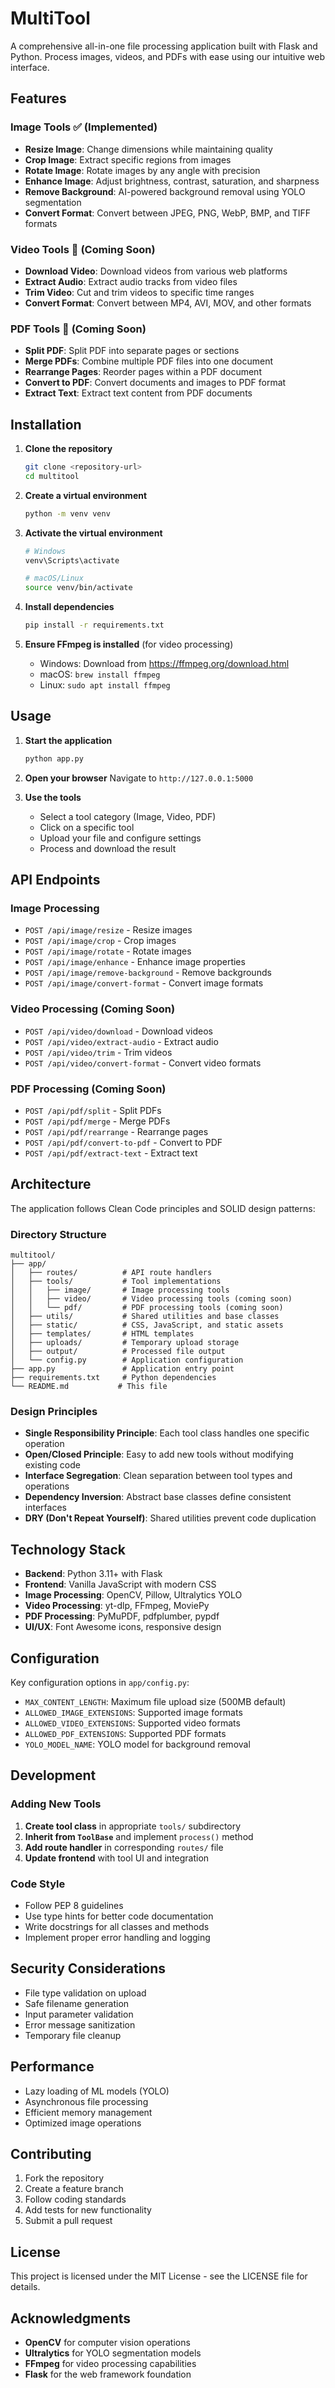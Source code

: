 # MultiTool

A comprehensive all-in-one file processing application built with Flask and Python. Process images, videos, and PDFs with ease using our intuitive web interface.

## Features

### Image Tools ✅ (Implemented)
- **Resize Image**: Change dimensions while maintaining quality
- **Crop Image**: Extract specific regions from images
- **Rotate Image**: Rotate images by any angle with precision
- **Enhance Image**: Adjust brightness, contrast, saturation, and sharpness
- **Remove Background**: AI-powered background removal using YOLO segmentation
- **Convert Format**: Convert between JPEG, PNG, WebP, BMP, and TIFF formats

### Video Tools 🚧 (Coming Soon)
- **Download Video**: Download videos from various web platforms
- **Extract Audio**: Extract audio tracks from video files
- **Trim Video**: Cut and trim videos to specific time ranges  
- **Convert Format**: Convert between MP4, AVI, MOV, and other formats

### PDF Tools 🚧 (Coming Soon)
- **Split PDF**: Split PDF into separate pages or sections
- **Merge PDFs**: Combine multiple PDF files into one document
- **Rearrange Pages**: Reorder pages within a PDF document
- **Convert to PDF**: Convert documents and images to PDF format
- **Extract Text**: Extract text content from PDF documents

## Installation

1. **Clone the repository**
   ```bash
   git clone <repository-url>
   cd multitool
   ```

2. **Create a virtual environment**
   ```bash
   python -m venv venv
   ```

3. **Activate the virtual environment**
   ```bash
   # Windows
   venv\Scripts\activate
   
   # macOS/Linux
   source venv/bin/activate
   ```

4. **Install dependencies**
   ```bash
   pip install -r requirements.txt
   ```

5. **Ensure FFmpeg is installed** (for video processing)
   - Windows: Download from https://ffmpeg.org/download.html
   - macOS: `brew install ffmpeg`
   - Linux: `sudo apt install ffmpeg`

## Usage

1. **Start the application**
   ```bash
   python app.py
   ```

2. **Open your browser**
   Navigate to `http://127.0.0.1:5000`

3. **Use the tools**
   - Select a tool category (Image, Video, PDF)
   - Click on a specific tool
   - Upload your file and configure settings
   - Process and download the result

## API Endpoints

### Image Processing
- `POST /api/image/resize` - Resize images
- `POST /api/image/crop` - Crop images  
- `POST /api/image/rotate` - Rotate images
- `POST /api/image/enhance` - Enhance image properties
- `POST /api/image/remove-background` - Remove backgrounds
- `POST /api/image/convert-format` - Convert image formats

### Video Processing (Coming Soon)
- `POST /api/video/download` - Download videos
- `POST /api/video/extract-audio` - Extract audio
- `POST /api/video/trim` - Trim videos
- `POST /api/video/convert-format` - Convert video formats

### PDF Processing (Coming Soon)  
- `POST /api/pdf/split` - Split PDFs
- `POST /api/pdf/merge` - Merge PDFs
- `POST /api/pdf/rearrange` - Rearrange pages
- `POST /api/pdf/convert-to-pdf` - Convert to PDF
- `POST /api/pdf/extract-text` - Extract text

## Architecture

The application follows Clean Code principles and SOLID design patterns:

### Directory Structure
```
multitool/
├── app/
│   ├── routes/          # API route handlers
│   ├── tools/           # Tool implementations
│   │   ├── image/       # Image processing tools
│   │   ├── video/       # Video processing tools (coming soon)
│   │   └── pdf/         # PDF processing tools (coming soon)
│   ├── utils/           # Shared utilities and base classes
│   ├── static/          # CSS, JavaScript, and static assets
│   ├── templates/       # HTML templates
│   ├── uploads/         # Temporary upload storage
│   ├── output/          # Processed file output
│   └── config.py        # Application configuration
├── app.py               # Application entry point
├── requirements.txt     # Python dependencies
└── README.md           # This file
```

### Design Principles
- **Single Responsibility Principle**: Each tool class handles one specific operation
- **Open/Closed Principle**: Easy to add new tools without modifying existing code
- **Interface Segregation**: Clean separation between tool types and operations
- **Dependency Inversion**: Abstract base classes define consistent interfaces
- **DRY (Don't Repeat Yourself)**: Shared utilities prevent code duplication

## Technology Stack

- **Backend**: Python 3.11+ with Flask
- **Frontend**: Vanilla JavaScript with modern CSS
- **Image Processing**: OpenCV, Pillow, Ultralytics YOLO
- **Video Processing**: yt-dlp, FFmpeg, MoviePy
- **PDF Processing**: PyMuPDF, pdfplumber, pypdf
- **UI/UX**: Font Awesome icons, responsive design

## Configuration

Key configuration options in `app/config.py`:

- `MAX_CONTENT_LENGTH`: Maximum file upload size (500MB default)
- `ALLOWED_IMAGE_EXTENSIONS`: Supported image formats
- `ALLOWED_VIDEO_EXTENSIONS`: Supported video formats  
- `ALLOWED_PDF_EXTENSIONS`: Supported PDF formats
- `YOLO_MODEL_NAME`: YOLO model for background removal

## Development

### Adding New Tools

1. **Create tool class** in appropriate `tools/` subdirectory
2. **Inherit from `ToolBase`** and implement `process()` method
3. **Add route handler** in corresponding `routes/` file
4. **Update frontend** with tool UI and integration

### Code Style
- Follow PEP 8 guidelines
- Use type hints for better code documentation
- Write docstrings for all classes and methods
- Implement proper error handling and logging

## Security Considerations

- File type validation on upload
- Safe filename generation
- Input parameter validation
- Error message sanitization
- Temporary file cleanup

## Performance

- Lazy loading of ML models (YOLO)
- Asynchronous file processing
- Efficient memory management
- Optimized image operations

## Contributing

1. Fork the repository
2. Create a feature branch
3. Follow coding standards
4. Add tests for new functionality
5. Submit a pull request

## License

This project is licensed under the MIT License - see the LICENSE file for details.

## Acknowledgments

- **OpenCV** for computer vision operations
- **Ultralytics** for YOLO segmentation models
- **FFmpeg** for video processing capabilities
- **Flask** for the web framework foundation
